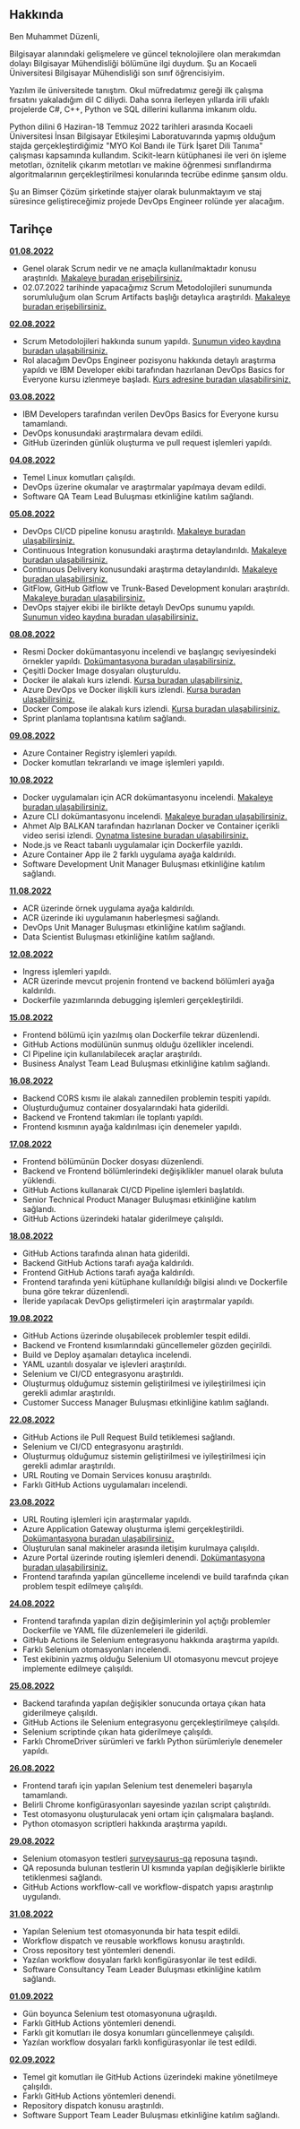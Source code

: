 ## Hakkında

Ben Muhammet Düzenli,

Bilgisayar alanındaki gelişmelere ve güncel teknolojilere olan merakımdan dolayı Bilgisayar Mühendisliği bölümüne ilgi duydum. Şu an Kocaeli Üniversitesi Bilgisayar Mühendisliği son sınıf öğrencisiyim. 

Yazılım ile üniversitede tanıştım. Okul müfredatımız gereği ilk çalışma fırsatını yakaladığım dil C diliydi. Daha sonra ilerleyen yıllarda irili ufaklı projelerde C#, C++, Python ve SQL dillerini kullanma imkanım oldu.

Python dilini 6 Haziran-18 Temmuz 2022 tarihleri arasında Kocaeli Üniversitesi İnsan Bilgisayar Etkileşimi Laboratuvarında yapmış olduğum stajda gerçekleştirdiğimiz "MYO Kol Bandı ile Türk İşaret Dili Tanıma" çalışması kapsamında kullandım. Scikit-learn kütüphanesi ile veri ön işleme metotları, öznitelik çıkarım metotları ve makine öğrenmesi sınıflandırma algoritmalarının gerçekleştirilmesi konularında tecrübe edinme şansım oldu.

Şu an Bimser Çözüm şirketinde stajyer olarak bulunmaktayım ve staj süresince geliştireceğimiz projede DevOps Engineer rolünde yer alacağım.

## Tarihçe

[**01.08.2022**](https://github.com/bimser-intern/docs/issues/88)

- Genel olarak Scrum nedir ve ne amaçla kullanılmaktadır konusu araştırıldı. [Makaleye buradan erişebilirsiniz.](https://scrumguides.org/docs/scrumguide/v2020/2020-Scrum-Guide-US.pdf) 
- 02.07.2022 tarihinde yapacağımız Scrum Metodolojileri sunumunda sorumluluğum olan Scrum Artifacts başlığı detaylıca araştırıldı. [Makaleye buradan erişebilirsiniz.](https://www.projectmanager.com/blog/scrum-artifacts)

[**02.08.2022**](https://github.com/bimser-intern/docs/issues/88)

- Scrum Metodolojileri hakkında sunum yapıldı. [Sunumun video kaydına buradan ulaşabilirsiniz.](https://www.youtube.com/watch?v=eVh3XDIcsrA)
- Rol alacağım DevOps Engineer pozisyonu hakkında detaylı araştırma yapıldı ve IBM Developer ekibi tarafından hazırlanan DevOps Basics for Everyone kursu izlenmeye başladı. [Kurs adresine buradan ulaşabilirsiniz.](https://learning.edx.org/course/course-v1:IBM+CD0115EN+1T2022/home)

[**03.08.2022**](https://github.com/bimser-intern/docs/issues/122)

- IBM Developers tarafından verilen DevOps Basics for Everyone kursu tamamlandı.
- DevOps konusundaki araştırmalara devam edildi.
- GitHub üzerinden günlük oluşturma ve pull request işlemleri yapıldı.

[**04.08.2022**](https://github.com/bimser-intern/docs/issues/122)

- Temel Linux komutları çalışıldı.
- DevOps üzerine okumalar ve araştırmalar yapılmaya devam edildi.
- Software QA Team Lead Buluşması etkinliğine katılım sağlandı.

[**05.08.2022**](https://github.com/bimser-intern/docs/issues/160)

- DevOps CI/CD pipeline konusu araştırıldı. [Makaleye buradan ulaşabilirsiniz.](https://www.ibm.com/cloud/blog/ci-cd-pipeline)
- Continuous Integration konusundaki araştırma detaylandırıldı. [Makaleye buradan ulaşabilirsiniz.](https://www.ibm.com/cloud/learn/continuous-integration)
- Continuous Delivery konusundaki araştırma detaylandırıldı. [Makaleye buradan ulaşabilirsiniz.](https://www.ibm.com/cloud/learn/continuous-delivery)
- GitFlow, GitHub Gitflow ve Trunk-Based Development konuları araştırıldı. [Makaleye buradan ulaşabilirsiniz.](https://www.toptal.com/software/trunk-based-development-git-flow)
- DevOps stajyer ekibi ile birlikte detaylı DevOps sunumu yapıldı. [Sunumun video kaydına buradan ulaşabilirsiniz.](https://youtu.be/KSHBXY1gU8Q)

[**08.08.2022**](https://github.com/bimser-intern/docs/issues/188)

- Resmi Docker dokümantasyonu incelendi ve başlangıç seviyesindeki örnekler yapıldı. [Dokümantasyona buradan ulaşabilirsiniz.](https://docs.docker.com/get-started/)
- Çeşitli Docker Image dosyaları oluşturuldu.
- Docker ile alakalı kurs izlendi. [Kursa buradan ulaşabilirsiniz.](https://www.udemy.com/course/adan-zye-docker/)
- Azure DevOps ve Docker ilişkili kurs izlendi. [Kursa buradan ulaşabilirsiniz.](https://www.udemy.com/course/devops-using-vsts-docker-azure/)
- Docker Compose ile alakalı kurs izlendi. [Kursa buradan ulaşabilirsiniz.](https://www.youtube.com/watch?v=cu3_ldKZ0os)
- Sprint planlama toplantısına katılım sağlandı.

[**09.08.2022**](https://github.com/bimser-intern/docs/issues/224)

- Azure Container Registry işlemleri yapıldı.
- Docker komutları tekrarlandı ve image işlemleri yapıldı.
 
[**10.08.2022**](https://github.com/bimser-intern/docs/issues/232)

- Docker uygulamaları için ACR dokümantasyonu incelendi. [Makaleye buradan ulaşabilirsiniz.](https://docs.microsoft.com/en-us/cli/azure/acr?view=azure-cli-latest)
- Azure CLI dokümantasyonu incelendi. [Makaleye buradan ulaşabilirsiniz.](https://docs.microsoft.com/en-us/azure/container-registry/container-registry-get-started-azure-cli)
- Ahmet Alp BALKAN tarafından hazırlanan Docker ve Container içerikli video serisi izlendi. [Oynatma listesine buradan ulaşabilirsiniz.](https://youtube.com/playlist?list=PLe1QWkyzVMv6psIEboToi7sbcNpQlhc9c)
- Node.js ve React tabanlı uygulamalar için Dockerfile yazıldı.
- Azure Container App ile 2 farklı uygulama ayağa kaldırıldı.
- Software Development Unit Manager Buluşması etkinliğine katılım sağlandı.
  
[**11.08.2022**](https://github.com/bimser-intern/docs/issues/275)

- ACR üzerinde örnek uygulama ayağa kaldırıldı.
- ACR üzerinde iki uygulamanın haberleşmesi sağlandı.
- DevOps Unit Manager Buluşması etkinliğine katılım sağlandı.
- Data Scientist Buluşması etkinliğine katılım sağlandı.

[**12.08.2022**](https://github.com/bimser-intern/docs/issues/296)

- Ingress işlemleri yapıldı.
- ACR üzerinde mevcut projenin frontend ve backend bölümleri ayağa kaldırıldı.
- Dockerfile yazımlarında debugging işlemleri gerçekleştirildi.

[**15.08.2022**](https://github.com/bimser-intern/docs/issues/311)

- Frontend bölümü için yazılmış olan Dockerfile tekrar düzenlendi.
- GitHub Actions modülünün sunmuş olduğu özellikler incelendi.
- CI Pipeline için kullanılabilecek araçlar araştırıldı.
- Business Analyst Team Lead Buluşması etkinliğine katılım sağlandı.

[**16.08.2022**](https://github.com/bimser-intern/docs/issues/338)

- Backend CORS kısmı ile alakalı zannedilen problemin tespiti yapıldı.
- Oluşturduğumuz container dosyalarındaki hata giderildi.
- Backend ve Frontend takımları ile toplantı yapıldı.
- Frontend kısmının ayağa kaldırılması için denemeler yapıldı.

[**17.08.2022**](https://github.com/bimser-intern/docs/issues/349)

- Frontend bölümünün Docker dosyası düzenlendi.
- Backend ve Frontend bölümlerindeki değişiklikler manuel olarak buluta yüklendi.
- GitHub Actions kullanarak CI/CD Pipeline işlemleri başlatıldı.
- Senior Technical Product Manager Buluşması etkinliğine katılım sağlandı.
- GitHub Actions üzerindeki hatalar giderilmeye çalışıldı.

[**18.08.2022**](https://github.com/bimser-intern/docs/issues/363)

- GitHub Actions tarafında alınan hata giderildi.
- Backend GitHub Actions tarafı ayağa kaldırıldı.
- Frontend GitHub Actions tarafı ayağa kaldırıldı.
- Frontend tarafında yeni kütüphane kullanıldığı bilgisi alındı ve Dockerfile buna göre tekrar düzenlendi.
- İleride yapılacak DevOps geliştirmeleri için araştırmalar yapıldı.

[**19.08.2022**](https://github.com/bimser-intern/docs/issues/377)

- GitHub Actions üzerinde oluşabilecek problemler tespit edildi.
- Backend ve Frontend kısımlarındaki güncellemeler gözden geçirildi.
- Build ve Deploy aşamaları detaylıca incelendi.
- YAML uzantılı dosyalar ve işlevleri araştırıldı.
- Selenium ve CI/CD entegrasyonu araştırıldı.
- Oluşturmuş olduğumuz sistemin geliştirilmesi ve iyileştirilmesi için gerekli adımlar araştırıldı.
- Customer Success Manager Buluşması etkinliğine katılım sağlandı.

[**22.08.2022**](https://github.com/bimser-intern/docs/issues/398)

- GitHub Actions ile Pull Request Build tetiklemesi sağlandı.
- Selenium ve CI/CD entegrasyonu araştırıldı.
- Oluşturmuş olduğumuz sistemin geliştirilmesi ve iyileştirilmesi için gerekli adımlar araştırıldı.
- URL Routing ve Domain Services konusu araştırıldı.
- Farklı GitHub Actions uygulamaları incelendi.

[**23.08.2022**](https://github.com/bimser-intern/docs/issues/410)

- URL Routing işlemleri için araştırmalar yapıldı.
- Azure Application Gateway oluşturma işlemi gerçekleştirildi. [Dokümantasyona buradan ulaşabilirsiniz.](https://docs.microsoft.com/en-us/azure/application-gateway/quick-create-portal) 
- Oluşturulan sanal makineler arasında iletişim kurulmaya çalışıldı.
- Azure Portal üzerinde routing işlemleri denendi. [Dokümantasyona buradan ulaşabilirsiniz.](https://docs.microsoft.com/en-us/azure/application-gateway/create-url-route-portal)
- Frontend tarafında yapılan güncelleme incelendi ve build tarafında çıkan problem tespit edilmeye çalışıldı.

[**24.08.2022**](https://github.com/bimser-intern/docs/issues/432)

- Frontend tarafında yapılan dizin değişimlerinin yol açtığı problemler Dockerfile ve YAML file düzenlemeleri ile giderildi.
- GitHub Actions ile Selenium entegrasyonu hakkında araştırma yapıldı. 
- Farklı Selenium otomasyonları incelendi.
- Test ekibinin yazmış olduğu Selenium UI otomasyonu mevcut projeye implemente edilmeye çalışıldı.

[**25.08.2022**](https://github.com/bimser-intern/docs/issues/458)

- Backend tarafında yapılan değişikler sonucunda ortaya çıkan hata giderilmeye çalışıldı.
- GitHub Actions ile Selenium entegrasyonu gerçekleştirilmeye çalışıldı. 
- Selenium scriptinde çıkan hata giderilmeye çalışıldı.
- Farklı ChromeDriver sürümleri ve farklı Python sürümleriyle denemeler yapıldı.

[**26.08.2022**](https://github.com/bimser-intern/docs/issues/499)

- Frontend tarafı için yapılan Selenium test denemeleri başarıyla tamamlandı.
- Belirli Chrome konfigürasyonları sayesinde yazılan script çalıştırıldı. 
- Test otomasyonu oluşturulacak yeni ortam için çalışmalara başlandı.
- Python otomasyon scriptleri hakkında araştırma yapıldı.

[**29.08.2022**](https://github.com/bimser-intern/docs/issues/513)

- Selenium otomasyon testleri [surveysaurus-qa](https://github.com/bimser-intern/surveysaurus-qa) reposuna taşındı.
- QA reposunda bulunan testlerin UI kısmında yapılan değişiklerle birlikte tetiklenmesi sağlandı.
- GitHub Actions workflow-call ve workflow-dispatch yapısı araştırılıp uygulandı.

[**31.08.2022**](https://github.com/bimser-intern/docs/issues/540)

- Yapılan Selenium test otomasyonunda bir hata tespit edildi.
- Workflow dispatch ve reusable workflows konusu araştırıldı. 
- Cross repository test yöntemleri denendi.
- Yazılan workflow dosyaları farklı konfigürasyonlar ile test edildi.
- Software Consultancy Team Leader Buluşması etkinliğine katılım sağlandı.

[**01.09.2022**](https://github.com/bimser-intern/docs/issues/555)

- Gün boyunca Selenium test otomasyonuna uğraşıldı.
- Farklı GitHub Actions yöntemleri denendi. 
- Farklı git komutları ile dosya konumları güncellenmeye çalışıldı.
- Yazılan workflow dosyaları farklı konfigürasyonlar ile test edildi.

[**02.09.2022**](https://github.com/bimser-intern/docs/issues/577)

- Temel git komutları ile GitHub Actions üzerindeki makine yönetilmeye çalışıldı.
- Farklı GitHub Actions yöntemleri denendi. 
- Repository dispatch konusu araştırıldı.
- Software Support Team Leader Buluşması etkinliğine katılım sağlandı.
